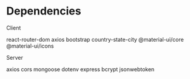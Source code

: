 # Dependencies

                
Client

react-router-dom
axios
bootstrap
country-state-city
@material-ui/core
@material-ui/icons


Server

axios
cors
mongoose
dotenv
express
bcrypt
jsonwebtoken